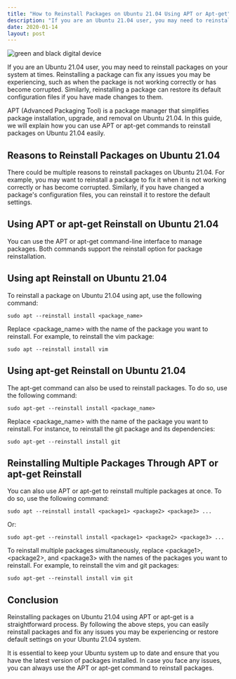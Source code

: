 ```yaml
---
title: "How to Reinstall Packages on Ubuntu 21.04 Using APT or Apt-get"
description: "If you are an Ubuntu 21.04 user, you may need to reinstall packages on your system at times. Reinstalling a package can fix any issues you may be experiencing, such as when the package is not working correctly or has become corrupted. Similarly, reinstalling a package can restore its default configuration files if you have made changes to them."
date: 2020-01-14
layout: post
---
```


<article>
  <img alt="green and black digital device" src="https://images.unsplash.com/photo-1629654291663-b91ad427698f?crop=entropy&amp;cs=tinysrgb&amp;fit=max&amp;fm=jpg&amp;ixid=Mnw0NDU0NTZ8MHwxfHNlYXJjaHwxfHxIb3clMjB0byUyMFJlaW5zdGFsbCUyMFBhY2thZ2VzJTIwb24lMjBVYnVudHUlMjAyMS4wNCUyMFVzaW5nJTIwQVBUJTIwb3IlMjBhcHQtZ2V0fGVufDB8MHx8fDE2ODM2NjA5MTk&amp;ixlib=rb-4.0.3&amp;q=80&amp;w=1080"/>
  <p>If you are an Ubuntu 21.04 user, you may need to reinstall packages on your system at times. Reinstalling a package can fix any issues you may be experiencing, such as when the package is not working correctly or has become corrupted. Similarly, reinstalling a package can restore its default configuration files if you have made changes to them.</p>
  <p>APT (Advanced Packaging Tool) is a package manager that simplifies package installation, upgrade, and removal on Ubuntu 21.04. In this guide, we will explain how you can use APT or apt-get commands to reinstall packages on Ubuntu 21.04 easily.</p>
  <h2>Reasons to Reinstall Packages on Ubuntu 21.04</h2>
  <p>There could be multiple reasons to reinstall packages on Ubuntu 21.04. For example, you may want to reinstall a package to fix it when it is not working correctly or has become corrupted. Similarly, if you have changed a package's configuration files, you can reinstall it to restore the default settings.</p>
  <h2>Using APT or apt-get Reinstall on Ubuntu 21.04</h2>
  <p>You can use the APT or apt-get command-line interface to manage packages. Both commands support the reinstall option for package reinstallation.</p>
  <h2>Using apt Reinstall on Ubuntu 21.04</h2>
  <p>To reinstall a package on Ubuntu 21.04 using apt, use the following command:</p>
  <pre><code>sudo apt --reinstall install &lt;package_name&gt;</code></pre>
  <p>Replace &lt;package_name&gt; with the name of the package you want to reinstall. For example, to reinstall the vim package:</p>
  <pre><code>sudo apt --reinstall install vim</code></pre>
  <h2>Using apt-get Reinstall on Ubuntu 21.04</h2>
  <p>The apt-get command can also be used to reinstall packages. To do so, use the following command:</p>
  <pre><code>sudo apt-get --reinstall install &lt;package_name&gt;</code></pre>
  <p>Replace &lt;package_name&gt; with the name of the package you want to reinstall. For instance, to reinstall the git package and its dependencies:</p>
  <pre><code>sudo apt-get --reinstall install git</code></pre>
  <h2>Reinstalling Multiple Packages Through APT or apt-get Reinstall</h2>
  <p>You can also use APT or apt-get to reinstall multiple packages at once. To do so, use the following command:</p>
  <pre><code>sudo apt --reinstall install &lt;package1&gt; &lt;package2&gt; &lt;package3&gt; ...</code></pre>
  <p>Or:</p>
  <pre><code>sudo apt-get --reinstall install &lt;package1&gt; &lt;package2&gt; &lt;package3&gt; ...</code></pre>
  <p>To reinstall multiple packages simultaneously, replace &lt;package1&gt;, &lt;package2&gt;, and &lt;package3&gt; with the names of the packages you want to reinstall. For example, to reinstall the vim and git packages:</p>
  <pre><code>sudo apt-get --reinstall install vim git</code></pre>  <h2>Conclusion</h2>
  <p>Reinstalling packages on Ubuntu 21.04 using APT or apt-get is a straightforward process. By following the above steps, you can easily reinstall packages and fix any issues you may be experiencing or restore default settings on your Ubuntu 21.04 system. </p>
  <p>It is essential to keep your Ubuntu system up to date and ensure that you have the latest version of packages installed. In case you face any issues, you can always use the APT or apt-get command to reinstall packages.</p>
</article>